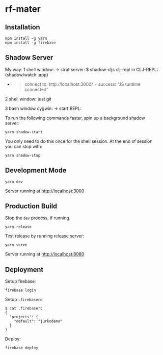 # rf-mater

## Installation

```
npm install -g yarn
npm install -g firebase
```

## Shadow Server
My way:
1 shell window:
-> strat server:
$ shadow-cljs clj-repl
in CLJ-REPL:
(shadow/watch :app)
- > connect to:
http://localhost:3000/
= success: "JS tuntime connected"

2 shell window:
just git

3 bash window cygwin:
-> start REPL:


To run the following commands faster, spin up a background shadow server:

```
yarn shadow-start
```

You only need to do this once for the shell session. At the end of session you can stop with:

```
yarn shadow-stop
```


## Development Mode

```
yarn dev
```

Server running at <http://localhost:3000>

## Production Build

Stop the `dev` process, if running.

```
yarn release
```

Test release by running release server:

```
yarn serve
```

Server running at <http://localhost:8080>

## Deployment

Setup firebase:

```
firebase login
```

Setup `.firebaserc`:

```
$ cat .firebaserc
{
  "projects": {
    "default": "jurkodemo"
  }
}
```

Deploy:

```
firebase deploy
```
